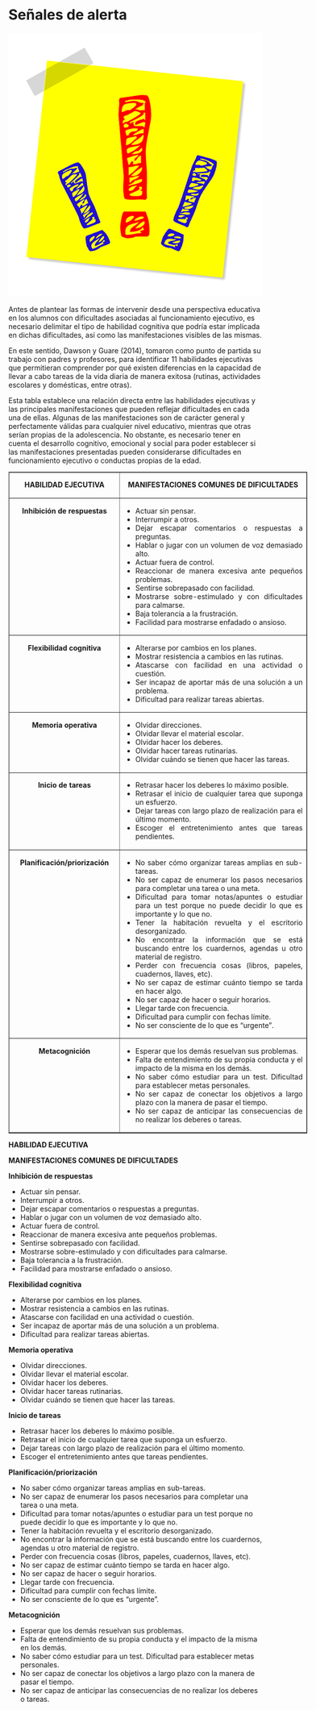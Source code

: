 # Señales de alerta


![exclamaciones. Imagen tomada de Pixabay](img/exclamation-point-1421014_640.png)

Antes de plantear las formas de intervenir desde una perspectiva educativa en los alumnos con dificultades asociadas al funcionamiento ejecutivo, es necesario delimitar el tipo de habilidad cognitiva que podría estar implicada en dichas dificultades, así como las manifestaciones visibles de las mismas.

En este sentido, Dawson y Guare (2014), tomaron como punto de partida su trabajo con padres y profesores, para identificar 11 habilidades ejecutivas que permitieran comprender por qué existen diferencias en la capacidad de llevar a cabo tareas de la vida diaria de manera exitosa (rutinas, actividades escolares y domésticas, entre otras).

Esta tabla establece una relación directa entre las habilidades ejecutivas y las principales manifestaciones que pueden reflejar dificultades en cada una de ellas. Algunas de las manifestaciones son de carácter general y perfectamente válidas para cualquier nivel educativo, mientras que otras serían propias de la adolescencia. No obstante, es necesario tener en cuenta el desarrollo cognitivo, emocional y social para poder establecer si las manifestaciones presentadas pueden considerarse dificultades en funcionamiento ejecutivo o conductas propias de la edad.  
  
<table style="width: 593px;" border="1" cellspacing="0" cellpadding="0">
<tbody>
<tr>
<td width="208" valign="top">
<p align="center"></p>
<p align="center"><b>HABILIDAD EJECUTIVA</b></p>
</td>
<td width="385" valign="top">
<p align="center"></p>
<p align="center"><b>MANIFESTACIONES COMUNES DE DIFICULTADES</b><a name="_msoanchor_1" id="_anchor_1" language="JavaScript" href="file:///C:/Users/citheirs/Desktop/Documentos/Proyecto%20INTEF%20-%20Dificultades%20de%20Aprendizaje/M%C3%B3dulo%201%20-%2016.docx#_msocom_1"></a></p>
<p align="center"></p>
</td>
</tr>
<tr>
<td width="208" valign="top">
<p align="center"><b>Inhibición de respuestas</b></p>
</td>
<td width="385" valign="top" style="text-align: justify;">
<ul type="disc">
<li>Actuar sin pensar.</li>
<li>Interrumpir a otros.</li>
<li>Dejar escapar comentarios o respuestas a preguntas.</li>
<li>Hablar o jugar con un volumen de voz demasiado alto.</li>
<li>Actuar fuera de control.</li>
<li>Reaccionar de manera excesiva ante pequeños problemas.</li>
<li>Sentirse sobrepasado con facilidad.</li>
<li>Mostrarse sobre-estimulado y con dificultades para calmarse.</li>
<li>Baja tolerancia a la frustración.</li>
<li>Facilidad para mostrarse enfadado o ansioso.</li>
</ul>
</td>
</tr>
<tr>
<td width="208" valign="top">
<p align="center"><b>Flexibilidad cognitiva</b></p>
</td>
<td width="385" valign="top" style="text-align: justify;">
<ul type="disc">
<li>Alterarse por cambios en los planes.</li>
<li>Mostrar resistencia a cambios en las rutinas.</li>
<li>Atascarse con facilidad en una actividad o cuestión.</li>
<li>Ser incapaz de aportar más de una solución a un problema.</li>
<li>Dificultad para realizar tareas abiertas.</li>
</ul>
</td>
</tr>
<tr>
<td width="208" valign="top">
<p align="center"><b>Memoria operativa</b></p>
</td>
<td width="385" valign="top" style="text-align: justify;">
<ul type="disc">
<li>Olvidar direcciones.</li>
<li>Olvidar llevar el material escolar.</li>
<li>Olvidar hacer los deberes.</li>
<li>Olvidar hacer tareas rutinarias.</li>
<li>Olvidar cuándo se tienen&nbsp;que hacer las tareas.</li>
</ul>
</td>
</tr>
<tr>
<td width="208" valign="top">
<p align="center"><b>Inicio de tareas</b></p>
</td>
<td width="385" valign="top" style="text-align: justify;">
<ul type="disc">
<li>Retrasar hacer los deberes lo máximo posible.</li>
<li>Retrasar el inicio de cualquier tarea que suponga un esfuerzo.</li>
<li>Dejar tareas con largo plazo de realización para el último momento.</li>
<li>Escoger el entretenimiento antes que tareas pendientes.</li>
</ul>
</td>
</tr>
<tr>
<td width="208" valign="top">
<p align="center"><b>Planificación/priorización </b></p>
</td>
<td width="385" valign="top" style="text-align: justify;">
<ul type="disc">
<li>No saber cómo organizar tareas amplias en sub-tareas.</li>
<li>No ser capaz de enumerar los pasos necesarios para completar una tarea o una meta.</li>
<li>Dificultad para tomar notas/apuntes o estudiar para un test porque no puede decidir lo que es importante y lo que no.</li>
<li>Tener la habitación revuelta y el escritorio desorganizado.</li>
<li>No encontrar la información que se está buscando entre los cuardernos, agendas u otro material de registro.</li>
<li>Perder con frecuencia cosas (libros, papeles, cuadernos, llaves, etc).</li>
<li>No ser capaz de estimar cuánto tiempo se tarda en hacer algo.</li>
<li>No ser capaz de hacer o seguir horarios.</li>
<li>Llegar tarde con frecuencia.</li>
<li>Dificultad para cumplir con fechas límite.</li>
<li>No ser consciente de lo que es “urgente”.</li>
</ul>
</td>
</tr>
<tr>
<td width="208" valign="top">
<p align="center"><b>Metacognición</b></p>
</td>
<td width="385" valign="top" style="text-align: justify;">
<ul type="disc">
<li>Esperar que los demás resuelvan sus problemas.</li>
<li>Falta de entendimiento de su propia conducta y el impacto de la misma en los demás.</li>
<li>No saber cómo estudiar para un test. Dificultad para establecer metas personales.</li>
<li>No ser capaz de conectar los objetivos a largo plazo con la manera de pasar el tiempo.</li>
<li>No ser capaz de anticipar las consecuencias de no realizar los deberes o tareas.</li>
</ul>
</td>
</tr>
</tbody>
</table>

**HABILIDAD EJECUTIVA**

**MANIFESTACIONES COMUNES DE DIFICULTADES**[](file:///C:/Users/citheirs/Desktop/Documentos/Proyecto%20INTEF%20-%20Dificultades%20de%20Aprendizaje/M%C3%B3dulo%201%20-%2016.docx#_msocom_1)

**Inhibición de respuestas**

*   Actuar sin pensar.
*   Interrumpir a otros.
*   Dejar escapar comentarios o respuestas a preguntas.
*   Hablar o jugar con un volumen de voz demasiado alto.
*   Actuar fuera de control.
*   Reaccionar de manera excesiva ante pequeños problemas.
*   Sentirse sobrepasado con facilidad.
*   Mostrarse sobre-estimulado y con dificultades para calmarse.
*   Baja tolerancia a la frustración.
*   Facilidad para mostrarse enfadado o ansioso.

**Flexibilidad cognitiva**

*   Alterarse por cambios en los planes.
*   Mostrar resistencia a cambios en las rutinas.
*   Atascarse con facilidad en una actividad o cuestión.
*   Ser incapaz de aportar más de una solución a un problema.
*   Dificultad para realizar tareas abiertas.

**Memoria operativa**

*   Olvidar direcciones.
*   Olvidar llevar el material escolar.
*   Olvidar hacer los deberes.
*   Olvidar hacer tareas rutinarias.
*   Olvidar cuándo se tienen que hacer las tareas.

**Inicio de tareas**

*   Retrasar hacer los deberes lo máximo posible.
*   Retrasar el inicio de cualquier tarea que suponga un esfuerzo.
*   Dejar tareas con largo plazo de realización para el último momento.
*   Escoger el entretenimiento antes que tareas pendientes.

**Planificación/priorización**

*   No saber cómo organizar tareas amplias en sub-tareas.
*   No ser capaz de enumerar los pasos necesarios para completar una tarea o una meta.
*   Dificultad para tomar notas/apuntes o estudiar para un test porque no puede decidir lo que es importante y lo que no.
*   Tener la habitación revuelta y el escritorio desorganizado.
*   No encontrar la información que se está buscando entre los cuardernos, agendas u otro material de registro.
*   Perder con frecuencia cosas (libros, papeles, cuadernos, llaves, etc).
*   No ser capaz de estimar cuánto tiempo se tarda en hacer algo.
*   No ser capaz de hacer o seguir horarios.
*   Llegar tarde con frecuencia.
*   Dificultad para cumplir con fechas límite.
*   No ser consciente de lo que es “urgente”.

**Metacognición**

*   Esperar que los demás resuelvan sus problemas.
*   Falta de entendimiento de su propia conducta y el impacto de la misma en los demás.
*   No saber cómo estudiar para un test. Dificultad para establecer metas personales.
*   No ser capaz de conectar los objetivos a largo plazo con la manera de pasar el tiempo.
*   No ser capaz de anticipar las consecuencias de no realizar los deberes o tareas.